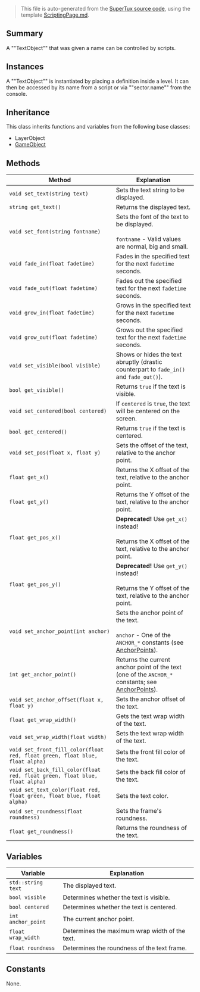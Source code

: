 > This file is auto-generated from the [SuperTux source code](https://github.com/SuperTux/supertux/tree/master/src), using the template [ScriptingPage.md](https://github.com/SuperTux/wiki/tree/master/templates/ScriptingPage.md).

Summary
-------

A ""TextObject"" that was given a name can be controlled by scripts. 

Instances
--------

A ""TextObject"" is instantiated by placing a definition inside a level. It can then be accessed by its name from a script or via ""sector.name"" from the console. 

Inheritance
--------

This class inherits functions and variables from the following base classes:
* LayerObject
* [GameObject](https://github.com/SuperTux/supertux/wiki/ScriptingGameObject)


Methods
-------

Method | Explanation
-------|-------
`void set_text(string text)` | Sets the text string to be displayed.
`string get_text()` | Returns the displayed text.
`void set_font(string fontname)` | Sets the font of the text to be displayed.<br /><br /> `fontname` - Valid values are normal, big and small. 
`void fade_in(float fadetime)` | Fades in the specified text for the next `fadetime` seconds.
`void fade_out(float fadetime)` | Fades out the specified text for the next `fadetime` seconds.
`void grow_in(float fadetime)` | Grows in the specified text for the next `fadetime` seconds.
`void grow_out(float fadetime)` | Grows out the specified text for the next `fadetime` seconds.
`void set_visible(bool visible)` | Shows or hides the text abruptly (drastic counterpart to `fade_in()` and `fade_out()`).
`bool get_visible()` | Returns `true` if the text is visible.
`void set_centered(bool centered)` | If `centered` is `true`, the text will be centered on the screen.
`bool get_centered()` | Returns `true` if the text is centered.
`void set_pos(float x, float y)` | Sets the offset of the text, relative to the anchor point.
`float get_x()` | Returns the X offset of the text, relative to the anchor point.
`float get_y()` | Returns the Y offset of the text, relative to the anchor point.
`float get_pos_x()` | **Deprecated!** Use `get_x()` instead! <br /><br />Returns the X offset of the text, relative to the anchor point.
`float get_pos_y()` | **Deprecated!** Use `get_y()` instead! <br /><br />Returns the Y offset of the text, relative to the anchor point.
`void set_anchor_point(int anchor)` | Sets the anchor point of the text.<br /><br /> `anchor` - One of the `ANCHOR_*` constants (see [AnchorPoints](https://github.com/SuperTux/supertux/wiki/ScriptingAnchorPoints)). 
`int get_anchor_point()` | Returns the current anchor point of the text (one of the `ANCHOR_*` constants; see [AnchorPoints](https://github.com/SuperTux/supertux/wiki/ScriptingAnchorPoints)).
`void set_anchor_offset(float x, float y)` | Sets the anchor offset of the text.
`float get_wrap_width()` | Gets the text wrap width of the text.
`void set_wrap_width(float width)` | Sets the text wrap width of the text.
`void set_front_fill_color(float red, float green, float blue, float alpha)` | Sets the front fill color of the text.
`void set_back_fill_color(float red, float green, float blue, float alpha)` | Sets the back fill color of the text.
`void set_text_color(float red, float green, float blue, float alpha)` | Sets the text color.
`void set_roundness(float roundness)` | Sets the frame's roundness.
`float get_roundness()` | Returns the roundness of the text.


Variables
---------

Variable | Explanation
---------|---------
`std::string text` | The displayed text.
`bool visible` | Determines whether the text is visible.
`bool centered` | Determines whether the text is centered.
`int anchor_point` | The current anchor point.
`float wrap_width` | Determines the maximum wrap width of the text.
`float roundness` | Determines the roundness of the text frame.


Constants
---------

None.
